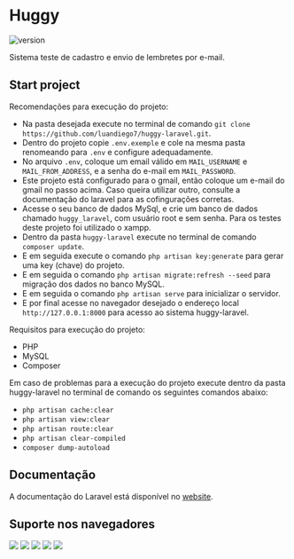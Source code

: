 # Huggy

![version](https://img.shields.io/badge/version-5.5-blue.svg)

Sistema teste de cadastro e envio de lembretes por e-mail.

## Start project

Recomendações para execução do projeto:

- Na pasta desejada execute no terminal de comando `git clone https://github.com/luandiego7/huggy-laravel.git`.
- Dentro do projeto copie `.env.exemple` e cole na mesma pasta renomeando para `.env` e configure adequadamente.
- No arquivo `.env`, coloque um email válido em `MAIL_USERNAME` e `MAIL_FROM_ADDRESS`, e a senha do e-mail em `MAIL_PASSWORD`.
- Este projeto está configurado para o gmail, então coloque um e-mail do gmail no passo acima. Caso queira utilizar outro, consulte a documentação do laravel para as cofingurações corretas.
- Acesse o seu banco de dados MySql, e crie um banco de dados chamado `huggy_laravel`, com usuário root e sem senha. Para os testes deste projeto foi utilizado o xampp.
- Dentro da pasta `huggy-laravel` execute no terminal de comando `composer update`.
- E em seguida execute o comando `php artisan key:generate` para gerar uma key (chave) do projeto.
- E em seguida o comando `php artisan migrate:refresh --seed` para migração dos dados no banco MySQL.
- E em seguida o comando `php artisan serve` para inicializar o servidor.
- E por final acesse no navegador desejado o endereço local `http://127.0.0.1:8000` para acesso ao sistema huggy-laravel.


Requisitos para execução do projeto:

- PHP
- MySQL
- Composer

Em caso de problemas para a execução do projeto execute dentro da pasta huggy-laravel no terminal de comando os seguintes comandos abaixo:

- `php artisan cache:clear`
- `php artisan view:clear`
- `php artisan route:clear`
- `php artisan clear-compiled`
- `composer dump-autoload`

## Documentação
A documentação do Laravel está disponível no [website](https://laravel.com/docs/).

## Suporte nos navegadores

![](public/images/readme/browsers/chrome.png)
![](public/images/readme/browsers/firefox.png)
![](public/images/readme/browsers/edge.png)
![](public/images/readme/browsers/safari.png)
![](public/images/readme/browsers/opera.png)
